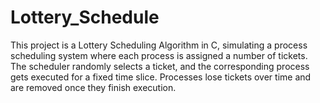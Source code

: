 # Lottery_Schedule
This project is a Lottery Scheduling Algorithm in C, simulating a process scheduling system where each process is assigned a number of tickets. The scheduler randomly selects a ticket, and the corresponding process gets executed for a fixed time slice. Processes lose tickets over time and are removed once they finish execution.


